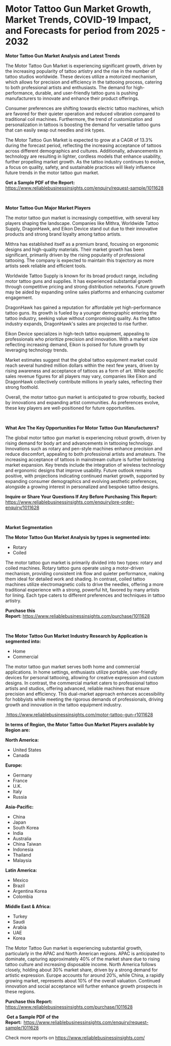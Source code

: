 <p><h1>Motor Tattoo Gun Market Growth, Market Trends, COVID-19 Impact, and Forecasts for period from 2025 - 2032</h1></p><p><strong>Motor Tattoo Gun Market Analysis and Latest Trends</strong></p>
<p><p>The Motor Tattoo Gun Market is experiencing significant growth, driven by the increasing popularity of tattoo artistry and the rise in the number of tattoo studios worldwide. These devices utilize a motorized mechanism, which allows for precision and efficiency in the tattooing process, catering to both professional artists and enthusiasts. The demand for high-performance, durable, and user-friendly tattoo guns is pushing manufacturers to innovate and enhance their product offerings.</p><p>Consumer preferences are shifting towards electric tattoo machines, which are favored for their quieter operation and reduced vibration compared to traditional coil machines. Furthermore, the trend of customization and personalization in tattoos is boosting the demand for versatile tattoo guns that can easily swap out needles and ink types. </p><p>The Motor Tattoo Gun Market is expected to grow at a CAGR of 13.3% during the forecast period, reflecting the increasing acceptance of tattoos across different demographics and cultures. Additionally, advancements in technology are resulting in lighter, cordless models that enhance usability, further propelling market growth. As the tattoo industry continues to evolve, a focus on quality, safety, and sustainable practices will likely influence future trends in the motor tattoo gun market.</p></p>
<p><strong>Get a Sample PDF of the Report:&nbsp;</strong> <a href="https://www.reliablebusinessinsights.com/enquiry/request-sample/1011628?utm_campaign=2528&utm_medium=2&utm_source=Github&utm_content=ia&utm_term=23022025&utm_id=motor-tattoo-gun">https://www.reliablebusinessinsights.com/enquiry/request-sample/1011628</a></p>
<p>&nbsp;</p>
<p><strong>Motor Tattoo Gun Major Market Players</strong></p>
<p><p>The motor tattoo gun market is increasingly competitive, with several key players shaping the landscape. Companies like Mithra, Worldwide Tattoo Supply, DragonHawk, and Eikon Device stand out due to their innovative products and strong brand loyalty among tattoo artists.</p><p>Mithra has established itself as a premium brand, focusing on ergonomic designs and high-quality materials. Their market growth has been significant, primarily driven by the rising popularity of professional tattooing. The company is expected to maintain this trajectory as more artists seek reliable and efficient tools.</p><p>Worldwide Tattoo Supply is known for its broad product range, including motor tattoo guns and supplies. It has experienced substantial growth through competitive pricing and strong distribution networks. Future growth may be aided by expanding online sales platforms and enhancing customer engagement.</p><p>DragonHawk has gained a reputation for affordable yet high-performance tattoo guns. Its growth is fueled by a younger demographic entering the tattoo industry, seeking value without compromising quality. As the tattoo industry expands, DragonHawk's sales are projected to rise further.</p><p>Eikon Device specializes in high-tech tattoo equipment, appealing to professionals who prioritize precision and innovation. With a market size reflecting increasing demand, Eikon is poised for future growth by leveraging technology trends.</p><p>Market estimates suggest that the global tattoo equipment market could reach several hundred million dollars within the next few years, driven by rising awareness and acceptance of tattoos as a form of art. While specific sales revenue figures for all players may vary, companies like Eikon and DragonHawk collectively contribute millions in yearly sales, reflecting their strong foothold.</p><p>Overall, the motor tattoo gun market is anticipated to grow robustly, backed by innovations and expanding artist communities. As preferences evolve, these key players are well-positioned for future opportunities.</p></p>
<p>&nbsp;</p>
<p><strong>What Are The Key Opportunities For Motor Tattoo Gun Manufacturers?</strong></p>
<p><p>The global motor tattoo gun market is experiencing robust growth, driven by rising demand for body art and advancements in tattooing technology. Innovations such as rotary and pen-style machines enhance precision and reduce discomfort, appealing to both professional artists and amateurs. The increasing acceptance of tattoos in mainstream culture is further bolstering market expansion. Key trends include the integration of wireless technology and ergonomic designs that improve usability. Future outlook remains positive, with projections indicating continued market growth, supported by expanding consumer demographics and evolving aesthetic preferences, alongside a growing interest in personalized and bespoke tattoo designs.</p></p>
<p><strong>Inquire or Share Your Questions If Any Before Purchasing This Report:</strong> <a href="https://www.reliablebusinessinsights.com/enquiry/pre-order-enquiry/1011628?utm_campaign=2528&utm_medium=2&utm_source=Github&utm_content=ia&utm_term=23022025&utm_id=motor-tattoo-gun">https://www.reliablebusinessinsights.com/enquiry/pre-order-enquiry/1011628</a></p>
<p>&nbsp;</p>
<p><strong>Market Segmentation</strong></p>
<p><strong>The Motor Tattoo Gun Market Analysis by types is segmented into:</strong></p>
<p><ul><li>Rotary</li><li>Coiled</li></ul></p>
<p><p>The motor tattoo gun market is primarily divided into two types: rotary and coiled machines. Rotary tattoo guns operate using a motor-driven mechanism, providing consistent ink flow and quieter performance, making them ideal for detailed work and shading. In contrast, coiled tattoo machines utilize electromagnetic coils to drive the needles, offering a more traditional experience with a strong, powerful hit, favored by many artists for lining. Each type caters to different preferences and techniques in tattoo artistry.</p></p>
<p><strong>Purchase this Report:&nbsp;</strong><a href="https://www.reliablebusinessinsights.com/purchase/1011628?utm_campaign=2528&utm_medium=2&utm_source=Github&utm_content=ia&utm_term=23022025&utm_id=motor-tattoo-gun">https://www.reliablebusinessinsights.com/purchase/1011628</a></p>
<p>&nbsp;</p>
<p><strong>The Motor Tattoo Gun Market Industry Research by Application is segmented into:</strong></p>
<p><ul><li>Home</li><li>Commercial</li></ul></p>
<p><p>The motor tattoo gun market serves both home and commercial applications. In home settings, enthusiasts utilize portable, user-friendly devices for personal tattooing, allowing for creative expression and custom designs. In contrast, the commercial market caters to professional tattoo artists and studios, offering advanced, reliable machines that ensure precision and efficiency. This dual-market approach enhances accessibility for hobbyists while meeting the rigorous demands of professionals, driving growth and innovation in the tattoo equipment industry.</p></p>
<p><a href="https://www.reliablebusinessinsights.com/motor-tattoo-gun-r1011628?utm_campaign=2528&utm_medium=2&utm_source=Github&utm_content=ia&utm_term=23022025&utm_id=motor-tattoo-gun">&nbsp;https://www.reliablebusinessinsights.com/motor-tattoo-gun-r1011628</a></p>
<p><strong>In terms of Region, the Motor Tattoo Gun Market Players available by Region are:</strong></p>
<p>
    <p> <strong> North America: </strong>
        <ul>
            <li>United States</li>
            <li>Canada</li>
        </ul>
        </p> 
    <p> <strong> Europe: </strong>
        <ul>
            <li>Germany</li>
            <li>France</li>
            <li>U.K.</li>
            <li>Italy</li>
            <li>Russia</li>
        </ul>
        </p> 
    <p> <strong> Asia-Pacific: </strong>
        <ul>
            <li>China</li>
            <li>Japan</li>
            <li>South Korea</li>
            <li>India</li>
            <li>Australia</li>
            <li>China Taiwan</li>
            <li>Indonesia</li>
            <li>Thailand</li>
            <li>Malaysia</li>
        </ul>
        </p> 
    <p> <strong> Latin America: </strong>
        <ul>
            <li>Mexico</li>
            <li>Brazil</li>
            <li>Argentina Korea</li>
            <li>Colombia</li>
        </ul>
        </p> 
    <p> <strong> Middle East & Africa: </strong>
        <ul>
            <li>Turkey</li>
            <li>Saudi</li>
            <li>Arabia</li>
            <li>UAE</li>
            <li>Korea</li>
        </ul>
    </p>
    </p>
<p><p>The Motor Tattoo Gun market is experiencing substantial growth, particularly in the APAC and North American regions. APAC is anticipated to dominate, capturing approximately 40% of the market share due to rising tattoo culture and increasing disposable income. North America follows closely, holding about 30% market share, driven by a strong demand for artistic expression. Europe accounts for around 20%, while China, a rapidly growing market, represents about 10% of the overall valuation. Continued innovation and social acceptance will further enhance growth prospects in these regions.</p></p>
<p><strong>Purchase this Report: </strong><a href="https://www.reliablebusinessinsights.com/purchase/1011628?utm_campaign=2528&utm_medium=2&utm_source=Github&utm_content=ia&utm_term=23022025&utm_id=motor-tattoo-gun">https://www.reliablebusinessinsights.com/purchase/1011628</a></p>
<p>&nbsp;<strong>Get a Sample PDF of the Report:&nbsp;&nbsp;</strong><a href="https://www.reliablebusinessinsights.com/enquiry/request-sample/1011628?utm_campaign=2528&utm_medium=2&utm_source=Github&utm_content=ia&utm_term=23022025&utm_id=motor-tattoo-gun">https://www.reliablebusinessinsights.com/enquiry/request-sample/1011628</a></p>
<p><strong></strong></p>
<p>Check more reports on <a href="https://www.reliablebusinessinsights.com/?utm_campaign=2528&utm_medium=2&utm_source=Github&utm_content=ia&utm_term=23022025&utm_id=motor-tattoo-gun">https://www.reliablebusinessinsights.com/</a></p>